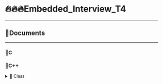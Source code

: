 # 🔥🔥🔥Embedded_Interview_T4
-------------------------------------------------------------
## 🧾Documents
-------------------------------------------------------------
###  💊C 
### 💊C++      
<details>

<summary>🔸 Class</summary>

### Khái niệm
         Class hay lớp là một mô tả trừu tượng (abstract) của nhóm các đối tượng (object) có cùng bản chất, ngược lại mỗi một đối tượng là một thể hiện cụ thể (instance) cho những mô tả trừu tượng đó. Một class trong C++ sẽ có các đặc điểm sau:
         ▪ Một class bao gồm các thành phần dữ liệu (thuộc tính hay property) và các 
phương thức (hàm thành phần hay method).
         ▪ Class thực chất là một kiểu dữ liệu do người lập trình định nghĩa.
         ▪ Trong C++, từ khóa class sẽ chỉ điểm bắt đầu của một class sẽ được cài đặt.


</details>
